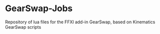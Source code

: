 # GearSwap-Jobs
Repository of lua files for the FFXI add-in GearSwap, based on Kinematics GearSwap scripts
